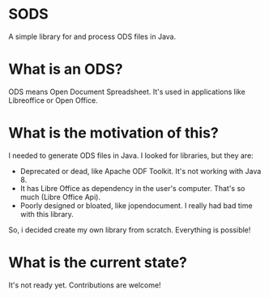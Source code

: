 # SODS
A simple library for and process ODS files in Java.

# What is an ODS?
ODS means Open Document Spreadsheet. It's used in applications like Libreoffice or Open Office.

# What is the motivation of this?
I needed to generate ODS files in Java. I looked for libraries, but they are:

- Deprecated or dead, like Apache ODF Toolkit. It's not working with Java 8.
- It has Libre Office as dependency in the user's computer. That's so much (Libre Office Api).
- Poorly designed or bloated, like jopendocument. I really had bad time with this library.

So, i decided create my own library from scratch. Everything is possible!

# What is the current state?
It's not ready yet. Contributions are welcome!
